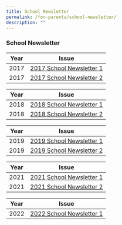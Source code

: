 ```yaml
---
title: School Newsletter
permalink: /for-parents/school-newsletter/
description: ""
---
```

### School Newsletter

| Year | Issue |
|---|---|
| 2017 | [2017 School Newsletter 1](https://go.gov.sg/2017sembawangbuzz1) |
| 2017 |  [2017 School Newsletter 2](https://go.gov.sg/2017sembawangbuzz2)  |

| Year | Issue |
|---|---|
| 2018 |  [2018 School Newsletter 1](https://go.gov.sg/2018sembawangbuzz1)  |
| 2018 |  [2018 School Newsletter 2](https://go.gov.sg/2018sembawangbuzz2)  |

| Year | Issue |
|---|---|
| 2019 |  [2019 School Newsletter 1](https://go.gov.sg/2019sembawangbuzz1)  |
| 2019 |  [2019 School Newsletter 2](https://go.gov.sg/2019sembawangbuzz2) |

| Year | Issue |
|---|---|
| 2021 |  [2021 School Newsletter 1](https://go.gov.sg/2021sembawangbuzz1)  |
| 2021 |  [2021 School Newsletter 2](https://go.gov.sg/2021sembawangbuzz2) |

| Year | Issue |
|---|---|
| 2022 |  [2022 School Newsletter 1](https://go.gov.sg/2022sembawangbuzz1)  |